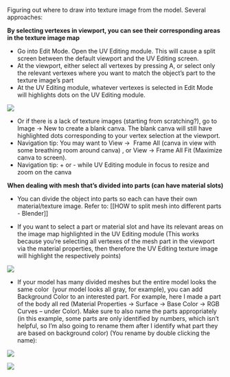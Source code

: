 
Figuring out where to draw into texture image from the model. Several approaches:

  

**By selecting vertexes in viewport, you can see their corresponding areas in the texture image map**

- Go into Edit Mode. Open the UV Editing module. This will cause a split screen between the default viewport and the UV Editing screen.
- At the viewport, either select all vertexes by pressing A, or select only the relevant vertexes where you want to match the object’s part to the texture image’s part
- At the UV Editing module, whatever vertexes is selected in Edit Mode will highlights dots on the UV Editing module.

![](https://i.imgur.com/G5ZwQC2.png)

- Or if there is a lack of texture images (starting from scratching?), go to Image → New to create a blank canva. The blank canva will still have highlighted dots corresponding to your vertex selection at the viewport.
- Navigation tip: You may want to View →  Frame All (canva in view with some breathing room around canva) , or View → Frame All Fit (Maximize canva to screen).
- Navigation tip: + or - while UV Editing module in focus to resize and zoom on the canva

**When dealing with mesh that’s divided into parts (can have material slots)**

- You can divide the object into parts so each can have their own material/texture image. Refer to: [[HOW to split mesh into different parts - Blender]]

- If you want to select a part or material slot and have its relevant areas on the image map highlighted in the UV Editing module (This works because you’re selecting all vertexes of the mesh part in the viewport via the material properties, then therefore the UV Editing texture image will highlight the respectively points)

![](https://i.imgur.com/Pa7kE3n.png)

- If your model has many divided meshes but the entire model looks the same color  (your model looks all gray, for example), you can add Background Color to an interested part. For example, here I made a part of the body all red (Material Properties → Surface → Base Color → RGB Curves – under Color). Make sure to also name the parts appropriately (in this example, some parts are only identified by numbers, which isn’t helpful, so I’m also going to rename them after I identify what part they are based on background color) (You rename by double clicking the name):

![](https://i.imgur.com/iQfitFz.png)

![](https://i.imgur.com/2YmMiSZ.png)
